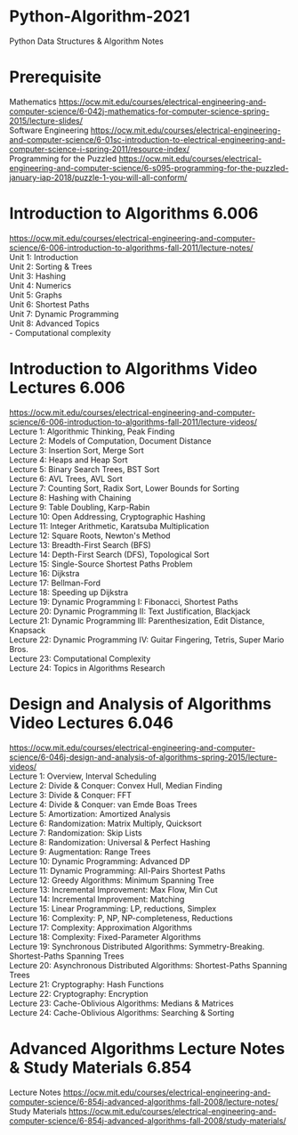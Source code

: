 # Python-Algorithm-2021
Python Data Structures &amp; Algorithm Notes 

Prerequisite
=============
Mathematics https://ocw.mit.edu/courses/electrical-engineering-and-computer-science/6-042j-mathematics-for-computer-science-spring-2015/lecture-slides/ <br>
Software Engineering https://ocw.mit.edu/courses/electrical-engineering-and-computer-science/6-01sc-introduction-to-electrical-engineering-and-computer-science-i-spring-2011/resource-index/ <br>
Programming for the Puzzled https://ocw.mit.edu/courses/electrical-engineering-and-computer-science/6-s095-programming-for-the-puzzled-january-iap-2018/puzzle-1-you-will-all-conform/ <br>

Introduction to Algorithms 6.006
===========================
https://ocw.mit.edu/courses/electrical-engineering-and-computer-science/6-006-introduction-to-algorithms-fall-2011/lecture-notes/ <br>
Unit 1: Introduction<br>
Unit 2: Sorting & Trees<br>
Unit 3: Hashing<br>
Unit 4: Numerics<br>
Unit 5: Graphs<br>
Unit 6: Shortest Paths<br>
Unit 7: Dynamic Programming<br>
Unit 8: Advanced Topics <br>
         - Computational complexity<br>
		 
Introduction to Algorithms Video Lectures 6.006
======
https://ocw.mit.edu/courses/electrical-engineering-and-computer-science/6-006-introduction-to-algorithms-fall-2011/lecture-videos/ <br>
Lecture 1: Algorithmic Thinking, Peak Finding<br>
Lecture 2: Models of Computation, Document Distance<br>
Lecture 3: Insertion Sort, Merge Sort<br>
Lecture 4: Heaps and Heap Sort<br>
Lecture 5: Binary Search Trees, BST Sort<br>
Lecture 6: AVL Trees, AVL Sort<br>
Lecture 7: Counting Sort, Radix Sort, Lower Bounds for Sorting<br>
Lecture 8: Hashing with Chaining<br>
Lecture 9: Table Doubling, Karp-Rabin<br>
Lecture 10: Open Addressing, Cryptographic Hashing<br>
Lecture 11: Integer Arithmetic, Karatsuba Multiplication<br>
Lecture 12: Square Roots, Newton's Method<br>
Lecture 13: Breadth-First Search (BFS)<br>
Lecture 14: Depth-First Search (DFS), Topological Sort<br>
Lecture 15: Single-Source Shortest Paths Problem<br>
Lecture 16: Dijkstra<br>
Lecture 17: Bellman-Ford<br>
Lecture 18: Speeding up Dijkstra<br>
Lecture 19: Dynamic Programming I: Fibonacci, Shortest Paths<br>
Lecture 20: Dynamic Programming II: Text Justification, Blackjack<br>
Lecture 21: Dynamic Programming III: Parenthesization, Edit Distance, Knapsack<br>
Lecture 22: Dynamic Programming IV: Guitar Fingering, Tetris, Super Mario Bros.<br>
Lecture 23: Computational Complexity<br>
Lecture 24: Topics in Algorithms Research<br>

Design and Analysis of Algorithms Video Lectures 6.046
======
https://ocw.mit.edu/courses/electrical-engineering-and-computer-science/6-046j-design-and-analysis-of-algorithms-spring-2015/lecture-videos/ <br>
Lecture 1: Overview, Interval Scheduling <br>
Lecture 2: Divide & Conquer: Convex Hull, Median Finding <br>
Lecture 3: Divide & Conquer: FFT <br>
Lecture 4: Divide & Conquer: van Emde Boas Trees <br>
Lecture 5: Amortization: Amortized Analysis <br>
Lecture 6: Randomization: Matrix Multiply, Quicksort <br>
Lecture 7: Randomization: Skip Lists <br>
Lecture 8: Randomization: Universal & Perfect Hashing <br>
Lecture 9: Augmentation: Range Trees <br>
Lecture 10: Dynamic Programming: Advanced DP <br>
Lecture 11: Dynamic Programming: All-Pairs Shortest Paths <br>
Lecture 12: Greedy Algorithms: Minimum Spanning Tree <br>
Lecture 13: Incremental Improvement: Max Flow, Min Cut <br>
Lecture 14: Incremental Improvement: Matching <br>
Lecture 15: Linear Programming: LP, reductions, Simplex <br>
Lecture 16: Complexity: P, NP, NP-completeness, Reductions <br>
Lecture 17: Complexity: Approximation Algorithms <br>
Lecture 18: Complexity: Fixed-Parameter Algorithms <br>
Lecture 19: Synchronous Distributed Algorithms: Symmetry-Breaking. Shortest-Paths Spanning Trees <br>
Lecture 20: Asynchronous Distributed Algorithms: Shortest-Paths Spanning Trees <br>
Lecture 21: Cryptography: Hash Functions <br>
Lecture 22: Cryptography: Encryption <br>
Lecture 23: Cache-Oblivious Algorithms: Medians & Matrices <br>
Lecture 24: Cache-Oblivious Algorithms: Searching & Sorting <br>

Advanced Algorithms Lecture Notes & Study Materials 6.854
======
Lecture Notes https://ocw.mit.edu/courses/electrical-engineering-and-computer-science/6-854j-advanced-algorithms-fall-2008/lecture-notes/ <br>
Study Materials https://ocw.mit.edu/courses/electrical-engineering-and-computer-science/6-854j-advanced-algorithms-fall-2008/study-materials/
